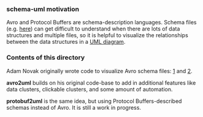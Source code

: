 ### schema-uml motivation

Avro and Protocol Buffers are schema-description languages. Schema files (e.g. [here](https://en.wikipedia.org/wiki/Protocol_Buffers#Example)) can get difficult to understand when there are lots of data structures and multiple files, so it is helpful to visualize the relationships between the data structures in a [UML diagram](https://en.wikipedia.org/wiki/Unified_Modeling_Language).

### Contents of this directory

Adam Novak originally wrote code to visualize Avro schema files: [1](https://github.com/ga4gh/schemas/pull/297) and [2](https://github.com/adamnovak/schemas/tree/autouml2/scripts).

**avro2uml** builds on his original code-base to add in additional features like data clusters, clickable clusters, and some amount of automation.

**protobuf2uml** is the same idea, but using Protocol Buffers-described schemas instead of Avro. It is still a work in progress.